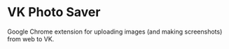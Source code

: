 VK Photo Saver
==============

Google Chrome extension for uploading images (and making screenshots) from web to VK.
